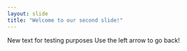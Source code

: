 ```yaml
---
layout: slide
title: "Welcome to our second slide!"
---
```

New text for testing purposes
Use the left arrow to go back!
